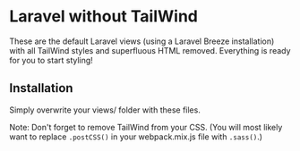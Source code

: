 # Laravel without TailWind

These are the default Laravel views (using a Laravel Breeze installation) with all TailWind styles and superfluous HTML removed. Everything is ready for you to start styling!

## Installation

Simply overwrite your views/ folder with these files.

Note: Don't forget to remove TailWind from your CSS. (You will most likely want to replace `.postCSS()` in your webpack.mix.js file with `.sass()`.)
